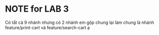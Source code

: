 # NOTE for LAB 3
Có tất cả 9 nhánh nhưng có 2 nhánh em gộp chung lại làm chung là nhánh feature/print-cart và feature/search-cart ạ